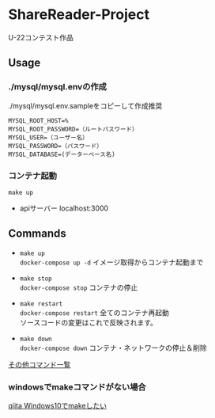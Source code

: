# ShareReader-Project
U-22コンテスト作品

## Usage
### ./mysql/mysql.envの作成
./mysql/mysql.env.sampleをコピーして作成推奨

```
MYSQL_ROOT_HOST=%
MYSQL_ROOT_PASSWORD=（ルートパスワード）
MYSQL_USER=（ユーザー名）
MYSQL_PASSWORD=（パスワード）
MYSQL_DATABASE=(データーベース名)
```

### コンテナ起動
```
make up
```

- apiサーバー localhost:3000


## Commands
- `make up`  
  `docker-compose up -d` イメージ取得からコンテナ起動まで

- `make stop`  
  `docker-compose stop` コンテナの停止

- `make restart`   
  `docker-compose restart` 全てのコンテナ再起動  
  ソースコードの変更はこれで反映されます。
  
- `make down`  
  `docker-compose down` コンテナ・ネットワークの停止＆削除  
  
[その他コマンド一覧](./doc/commands.md)
  ### windowsでmakeコマンドがない場合
  [qiita Windows10でmakeしたい](https://qiita.com/tyty96/items/f501f44a8d44e3fd6987)